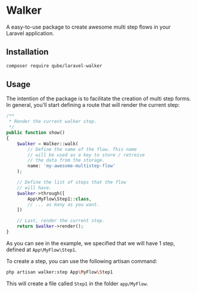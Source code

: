 # Walker

A easy-to-use package to create awesome multi step flows in your<br />
Laravel application.

## Installation

```bash
composer require qube/laravel-walker
```

## Usage

The intention of the package is to facilitate the creation of multi step forms.
In general, you'll start defining a route that will render the current step:

```php
/**
 * Render the current walker step.
 */
public function show()
{
    $walker = Walker::walk(
        // Define the name of the flow. This name
        // will be used as a key to store / retreive
        // the data from the storage.
        name: 'my-awesome-multistep-flow'
    );

    // Define the list of steps that the flow
    // will have.
    $walker->through([
        App\MyFlow\Step1::class,
        // ... as many as you want.
    ])

    // Last, render the current step.
    return $walker->render();
}
```

As you can see in the example, we specified that we will have
1 step, defined at `App\MyFlow\Step1`.

To create a step, you can use the following artisan command:

```bash
php artisan walker:step App\MyFlow\Step1
```

This will create a file called `Step1` in the folder `app/MyFlow`.
